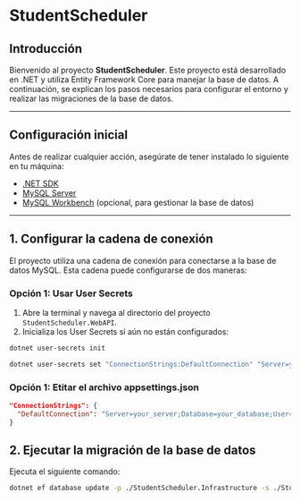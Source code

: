 # StudentScheduler

## Introducción

Bienvenido al proyecto **StudentScheduler**. Este proyecto está desarrollado en .NET y utiliza Entity Framework Core para manejar la base de datos. A continuación, se explican los pasos necesarios para configurar el entorno y realizar las migraciones de la base de datos.

---

## Configuración inicial

Antes de realizar cualquier acción, asegúrate de tener instalado lo siguiente en tu máquina:

- [.NET SDK](https://dotnet.microsoft.com/download)
- [MySQL Server](https://dev.mysql.com/downloads/mysql/)
- [MySQL Workbench](https://dev.mysql.com/downloads/workbench/) (opcional, para gestionar la base de datos)

---

## 1. Configurar la cadena de conexión

El proyecto utiliza una cadena de conexión para conectarse a la base de datos MySQL. Esta cadena puede configurarse de dos maneras:

### Opción 1: Usar User Secrets
1. Abre la terminal y navega al directorio del proyecto `StudentScheduler.WebAPI`.
2. Inicializa los User Secrets si aún no están configurados:
```bash
dotnet user-secrets init
```
```bash
dotnet user-secrets set "ConnectionStrings:DefaultConnection" "Server=your_server;Database=your_database;User=your_user;Password=your_password;"
```
### Opción 1: Etitar el archivo appsettings.json
```json
"ConnectionStrings": {
  "DefaultConnection": "Server=your_server;Database=your_database;User=your_user;Password=your_password;"
}
```
## 2. Ejecutar la migración de la base de datos

Ejecuta el siguiente comando:
```bash
dotnet ef database update -p ./StudentScheduler.Infrastructure -s ./StudentScheduler.WebAPI
```

